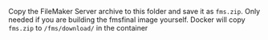 Copy the FileMaker Server archive to this folder and save it as `fms.zip`. Only needed if you are building the fmsfinal image yourself.
Docker will copy `fms.zip` to `/fms/download/` in the container